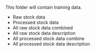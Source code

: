 This folder will contain training data.
- Raw stock data
- Processed stock data
- All raw stock data combined
- All raw stock data description
- All processed stock data combine
- All processed stock data description
